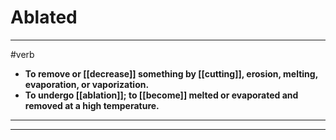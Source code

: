 # Ablated
---
#verb
- **To remove or [[decrease]] something by [[cutting]], erosion, melting, evaporation, or vaporization.**
- **To undergo [[ablation]]; to [[become]] melted or evaporated and removed at a high temperature.**
---
---

